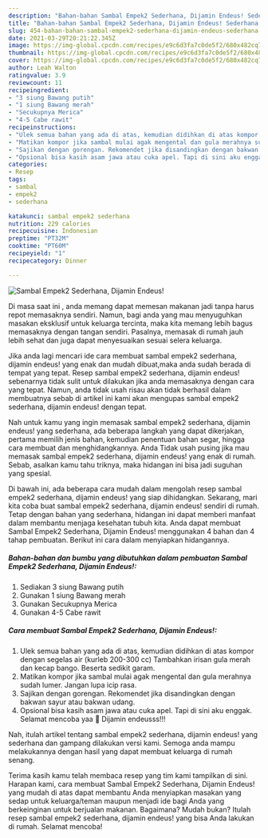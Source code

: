 ```yaml
---
description: "Bahan-bahan Sambal Empek2 Sederhana, Dijamin Endeus! Sederhana dan Mudah Dibuat"
title: "Bahan-bahan Sambal Empek2 Sederhana, Dijamin Endeus! Sederhana dan Mudah Dibuat"
slug: 454-bahan-bahan-sambal-empek2-sederhana-dijamin-endeus-sederhana-dan-mudah-dibuat
date: 2021-03-29T20:21:22.345Z
image: https://img-global.cpcdn.com/recipes/e9c6d3fa7c0de5f2/680x482cq70/sambal-empek2-sederhana-dijamin-endeus-foto-resep-utama.jpg
thumbnail: https://img-global.cpcdn.com/recipes/e9c6d3fa7c0de5f2/680x482cq70/sambal-empek2-sederhana-dijamin-endeus-foto-resep-utama.jpg
cover: https://img-global.cpcdn.com/recipes/e9c6d3fa7c0de5f2/680x482cq70/sambal-empek2-sederhana-dijamin-endeus-foto-resep-utama.jpg
author: Leah Walton
ratingvalue: 3.9
reviewcount: 11
recipeingredient:
- "3 siung Bawang putih"
- "1 siung Bawang merah"
- "Secukupnya Merica"
- "4-5 Cabe rawit"
recipeinstructions:
- "Ulek semua bahan yang ada di atas, kemudian didihkan di atas kompor dengan segelas air (kurleb 200-300 cc) Tambahkan irisan gula merah dan kecap bango. Beserta sedikit garam."
- "Matikan kompor jika sambal mulai agak mengental dan gula merahnya sudah lumer. Jangan lupa icip rasa."
- "Sajikan dengan gorengan. Rekomendet jika disandingkan dengan bakwan sayur atau bakwan udang."
- "Opsional bisa kasih asam jawa atau cuka apel. Tapi di sini aku enggak. Selamat mencoba yaa 🤗 Dijamin endeusss!!!"
categories:
- Resep
tags:
- sambal
- empek2
- sederhana

katakunci: sambal empek2 sederhana 
nutrition: 229 calories
recipecuisine: Indonesian
preptime: "PT32M"
cooktime: "PT60M"
recipeyield: "1"
recipecategory: Dinner

---
```



![Sambal Empek2 Sederhana, Dijamin Endeus!](https://img-global.cpcdn.com/recipes/e9c6d3fa7c0de5f2/680x482cq70/sambal-empek2-sederhana-dijamin-endeus-foto-resep-utama.jpg)

Di masa  saat ini , anda memang dapat memesan makanan jadi tanpa harus repot memasaknya sendiri. Namun, bagi anda yang mau menyuguhkan masakan eksklusif untuk keluarga tercinta, maka kita memang lebih bagus memasaknya dengan tangan sendiri. Pasalnya, memasak di rumah jauh lebih sehat dan juga dapat menyesuaikan sesuai selera keluarga.

Jika anda lagi mencari ide cara membuat sambal empek2 sederhana, dijamin endeus! yang enak dan mudah dibuat,maka anda sudah berada di tempat yang tepat. Resep sambal empek2 sederhana, dijamin endeus!  sebenarnya tidak sulit untuk dilakukan jika anda memasaknya dengan cara yang tepat. Namun, anda tidak usah risau akan tidak berhasil dalam membuatnya 
sebab di artikel ini kami akan mengupas sambal empek2 sederhana, dijamin endeus! dengan tepat.  



Nah untuk kamu yang ingin memasak sambal empek2 sederhana, dijamin endeus! yang sederhana, ada beberapa langkah yang dapat dikerjakan, pertama memilih jenis bahan, kemudian penentuan bahan segar, hingga cara membuat dan menghidangkannya. Anda Tidak usah pusing jika mau memasak sambal empek2 sederhana, dijamin endeus! yang enak di rumah. Sebab, asalkan kamu  tahu triknya, maka hidangan ini bisa jadi suguhan yang spesial.

Di bawah ini, ada beberapa cara mudah dalam mengolah resep sambal empek2 sederhana, dijamin endeus! yang siap dihidangkan. Sekarang, mari kita coba buat sambal empek2 sederhana, dijamin endeus! sendiri di rumah. Tetap dengan bahan yang sederhana, hidangan ini dapat memberi manfaat dalam membantu menjaga kesehatan tubuh kita. Anda dapat membuat Sambal Empek2 Sederhana, Dijamin Endeus! menggunakan 4 bahan dan 4 tahap pembuatan. Berikut ini cara dalam menyiapkan hidangannya.

<!--inarticleads1-->

##### Bahan-bahan dan bumbu yang dibutuhkan dalam pembuatan Sambal Empek2 Sederhana, Dijamin Endeus!:

1. Sediakan 3 siung Bawang putih
1. Gunakan 1 siung Bawang merah
1. Gunakan Secukupnya Merica
1. Gunakan 4-5 Cabe rawit




<!--inarticleads2-->

##### Cara membuat Sambal Empek2 Sederhana, Dijamin Endeus!:

1. Ulek semua bahan yang ada di atas, kemudian didihkan di atas kompor dengan segelas air (kurleb 200-300 cc) Tambahkan irisan gula merah dan kecap bango. Beserta sedikit garam.
1. Matikan kompor jika sambal mulai agak mengental dan gula merahnya sudah lumer. Jangan lupa icip rasa.
1. Sajikan dengan gorengan. Rekomendet jika disandingkan dengan bakwan sayur atau bakwan udang.
1. Opsional bisa kasih asam jawa atau cuka apel. Tapi di sini aku enggak. Selamat mencoba yaa 🤗 Dijamin endeusss!!!




Nah, itulah artikel tentang  sambal empek2 sederhana, dijamin endeus!  yang sederhana dan gampang dilakukan versi kami. Semoga anda mampu melakukannya dengan hasil yang dapat membuat keluarga di rumah senang. 

Terima kasih kamu telah membaca resep yang tim kami tampilkan di sini. Harapan kami, cara membuat  Sambal Empek2 Sederhana, Dijamin Endeus! yang mudah di atas dapat membantu Anda menyiapkan masakan yang sedap untuk keluarga/teman maupun menjadi ide bagi Anda yang berkeinginan untuk berjualan makanan. Bagaimana? Mudah bukan? Itulah resep sambal empek2 sederhana, dijamin endeus! yang bisa Anda lakukan di rumah. Selamat mencoba!

